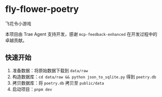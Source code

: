# fly-flower-poetry

飞花令小游戏

本项目由 Trae Agent 支持开发，感谢 `mcp-feedback-enhanced` 在开发过程中的卓越贡献。

## 快速开始

1. 准备数据：将原始数据下载到 `data/raw`
2. 构造数据库：`cd data/raw && python json_to_sqlite.py` 得到 `poetry.db`
3. 拷贝数据库：将 `poetry.db` 拷贝至 `public/data`
4. 启动项目：`pnpm dev`
